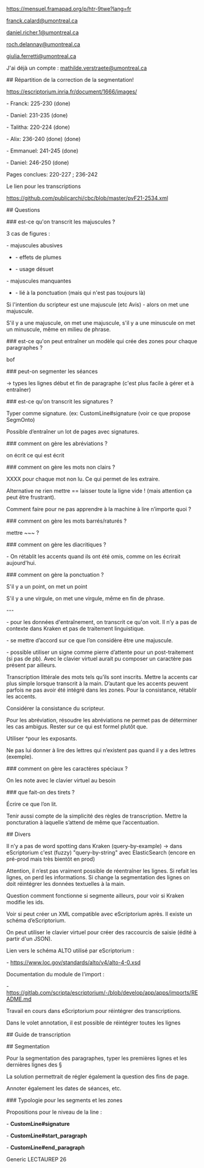 https://mensuel.framapad.org/p/htr-9twe?lang=fr

franck.calard@umontreal.ca

daniel.richer.1@umontreal.ca

roch.delannay@umontreal.ca

giulia.ferretti@umontreal.ca

J'ai déjà un compte : mathilde.verstraete@umontreal.ca

\## Répartition de la correction de la segmentation!

https://escriptorium.inria.fr/document/1666/images/

  \- Franck: 225-230 (done) 

  \- Daniel: 231-235 (done)

  \- Talitha: 220-224 (done)

  \- Alix: 236-240 (done) (done)

  \- Emmanuel: 241-245 (done)

  \- Daniel: 246-250 (done)

  

Pages conclues: 220-227 ; 236-242

Le lien pour les transcriptions

https://github.com/publicarchi/cbc/blob/master/pvF21-2534.xml

\## Questions

\### est-ce qu'on transcrit les majuscules ?

3 cas de figures : 

\- majuscules abusives

- \- effets de plumes

- \- usage désuet

\- majuscules manquantes

- \- lié à la ponctuation (mais qui n'est pas toujours là)  

Si l'intention du scripteur est une majuscule (etc Avis) - alors on met une majuscule.

S'il y a une majuscule, on met une majuscule, s'il y a une minuscule on met un minuscule, même en milieu de phrase.

  

\### est-ce qu'on peut entraîner un modèle qui crée des zones pour chaque paragraphes ? 

bof

\### peut-on segmenter les séances

-> types les lignes début et fin de paragraphe (c'est plus facile à gérer et à entraîner)

\### est-ce qu'on transcrit les signatures ?

Typer comme signature. (ex: CustomLine#signature (voir ce que propose SegmOnto)

Possible d’entraîner un lot de pages avec signatures.

\### comment on gère les abréviations ?

on écrit ce qui est écrit

\### comment on gère les mots non clairs ?

XXXX pour chaque mot non lu. Ce qui permet de les extraire.

Alternative ne rien mettre == laisser toute la ligne vide ! (mais attention ça peut être frustrant).

Comment faire pour ne pas apprendre à la machine à lire n’importe quoi ?

\### comment on gère les mots barrés/raturés ?

mettre ~~~ ?

\### comment on gère les diacritiques ?

\- On rétablit les accents quand ils ont été omis, comme on les écrirait aujourd'hui.

\### comment on gère la ponctuation ?

S'il y a un point, on met un point

S'il y a une virgule, on met une virgule, même en fin de phrase. 

\---

\- pour les données d'entraînement, on transcrit ce qu'on voit. Il n’y a pas de contexte dans Kraken et pas de traitement linguistique.

\- se mettre d’accord sur ce que l’on considère être une majuscule.

\- possible utiliser un signe comme pierre d’attente pour un  post-traitement (si pas de pb). Avec le clavier virtuel aurait pu  composer un caractère pas présent par ailleurs.

Transcription littérale des mots tels qu’ils sont inscrits. Mettre la accents car  plus simple lorsque transcrit à la main. D’autant que les accents  peuvent parfois ne pas avoir été intégré dans les zones. Pour la  consistance, rétablir les accents.

Considérer la consistance du scripteur.

Pour les abréviation, résoudre les abréviations ne permet pas de déterminer  les cas ambigus. Rester sur ce qui est formel plutôt que. 

Utiliser ^pour les exposants.

Ne pas lui donner à lire des lettres qui n’existent pas quand il y a des lettres (exemple).

\### comment on gère les caractères spéciaux ? 

On les note avec le clavier virtuel au besoin

\### que fait-on des tirets ?

Écrire ce que l’on lit.

Tenir aussi compte de la simplicité des règles de transcription. Mettre la  poncturation à laquelle s’attend de même que l’accentuation.

\## Divers

Il n’y a pas de word spotting dans Kraken (query-by-example) -> dans eScriptorium c'est (fuzzy)  "query-by-string" avec ElasticSearch (encore en pré-prod mais très  bientôt en prod)

Attention, il n’est pas vraiment possible de réentraîner les lignes. Si refait les lignes, on perd les informations. Si change la segmentation des lignes  on doit réintégrer les données textuelles à la main.

Question comment fonctionne si segmente ailleurs, pour voir si Kraken modifie les ids.

Voir si peut créer un XML compatible avec eScriptorium après. Il existe un schéma d’eScriptorium.

On peut utiliser le clavier virtuel pour créer des raccourcis de saisie (édité à partir d'un JSON).

Lien vers le schéma ALTO utilisé par eScriptorium :

  \- https://www.loc.gov/standards/alto/v4/alto-4-0.xsd

Documentation du module de l'import :

  \- https://gitlab.com/scripta/escriptorium/-/blob/develop/app/apps/imports/README.md

  

Travail en cours dans eScriptorium pour réintégrer des transcriptions.

Dans le volet annotation, il est possible de réintégrer toutes les lignes

\## Guide de transcription

\## Segmentation

Pour la segmentation des paragraphes, typer les premières lignes et les dernières lignes des §

La solution permettrait de régler également la question des fins de page.

Annoter également les dates de séances, etc.

\### Typologie pour les segments et les zones

Propositions pour le niveau de la line :

  \- **CustomLine#signature**

  \- **CustomLine#start_paragraph**

  \- **CustomLine#end_paragraph**

Generic LECTAUREP 26